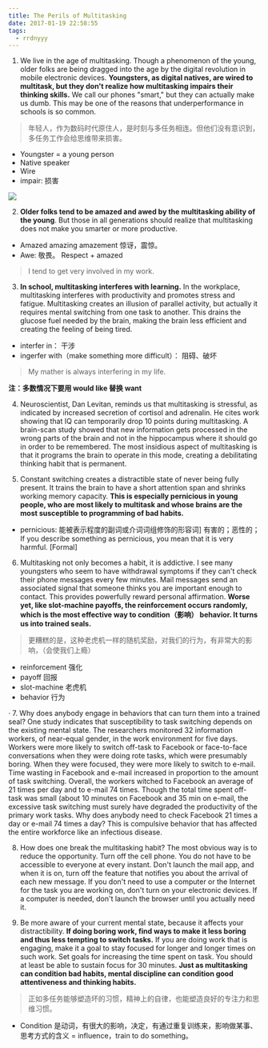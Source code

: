 ```yaml
---
title: The Perils of Multitasking
date: 2017-01-19 22:58:55
tags:
  - rrdnyyy
---
```

1.  We live in the age of multitasking. Though a phenomenon of the young, older folks are being dragged into the age by the digital revolution in mobile electronic devices. **Youngsters, as digital natives, are wired to multitask, but they don't realize how multitasking impairs their thinking skills.** We call our phones "smart," but they can actually make us dumb. This may be one of the reasons that underperformance in schools is so common.

> 年轻人，作为数码时代原住人，是时刻与多任务相连。但他们没有意识到，多任务工作会给思维带来损害。

<!-- more -->
- Youngster = a young person
- Native speaker
- Wire
- impair: 损害


![](https://ww3.sinaimg.cn/large/006tKfTcjw1fbwccf8at4j308w05k0sq.jpg)

2.  **Older folks tend to be amazed and awed by the multitasking ability of the young**. But those in all generations should realize that multitasking does not make you smarter or more productive.

- Amazed amazing amazement 惊讶，震惊。
- Awe: 敬畏。 Respect + amazed

>I tend to get very involved in my work.

3.  **In school, multitasking interferes with learning.** In the workplace, multitasking interferes with productivity and promotes stress and fatigue. Multitasking creates an illusion of parallel activity, but actually it requires mental switching from one task to another. This drains the glucose fuel needed by the brain, making the brain less efficient and creating the feeling of being tired.


- interfer in： 干涉
- ingerfer with（make something more difficult）： 阻碍、破坏

> My mather is always interfering in my life.

**注：多数情况下要用 would like 替换 want**

4.  Neuroscientist, Dan Levitan, reminds us that multitasking is stressful, as indicated by increased secretion of cortisol and adrenalin. He cites work showing that IQ can temporarily drop 10 points during multitasking. A brain-scan study showed that new information gets processed in the wrong parts of the brain and not in the hippocampus where it should go in order to be remembered. The most insidious aspect of multitasking is that it programs the brain to operate in this mode, creating a debilitating thinking habit that is permanent.

5.  Constant switching creates a distractible state of never being fully present. It trains the brain to have a short attention span and shrinks working memory capacity. **This is especially pernicious in young people, who are most likely to multitask and whose brains are the most susceptible to programming of bad habits.**

- pernicious:  能被表示程度的副词或介词词组修饰的形容词] 有害的；恶性的；If you describe something as pernicious, you mean that it is very harmful. [Formal]



6.  Multitasking not only becomes a habit, it is addictive. I see many youngsters who seem to have withdrawal symptoms if they can't check their phone messages every few minutes. Mail messages send an associated signal that someone thinks you are important enough to contact. This provides powerfully reward personal affirmation. **Worse yet, like slot-machine payoffs, the reinforcement occurs randomly, which is the most effective way to condition（影响） behavior. It turns us into trained seals.**

>更糟糕的是，这种老虎机一样的随机奖励，对我们的行为，有非常大的影响，（会使我们上瘾）

- reinforcement 强化
- payoff 回报
- slot-machine 老虎机
- behavior 行为

·
7.  Why does anybody engage in behaviors that can turn them into a trained seal? One study indicates that susceptibility to task switching depends on the existing mental state. The researchers monitored 32 information workers, of near-equal gender, in the work environment for five days. Workers were more likely to switch off-task to Facebook or face-to-face conversations when they were doing rote tasks, which were presumably boring. When they were focused, they were more likely to switch to e-mail. Time wasting in Facebook and e-mail increased in proportion to the amount of task switching. Overall, the workers witched to Facebook an average of 21 times per day and to e-mail 74 times. Though the total time spent off-task was small (about 10 minutes on Facebook and 35 min on e-mail, the excessive task switching must surely have degraded the productivity of the primary work tasks. Why does anybody need to check Facebook 21 times a day or e-mail 74 times a day? This is compulsive behavior that has affected the entire workforce like an infectious disease.


8.  How does one break the multitasking habit? The most obvious way is to reduce the opportunity. Turn off the cell phone. You do not have to be accessible to everyone at every instant. Don't launch the mail app, and when it is on, turn off the feature that notifies you about the arrival of each new message. If you don't need to use a computer or the Internet for the task you are working on, don't turn on your electronic devices. If a computer is needed, don't launch the browser until you actually need it.


10. Be more aware of your current mental state, because it affects your distractibility. **If doing boring work, find ways to make it less boring and thus less tempting to switch tasks.** If you are doing work that is engaging, make it a goal to stay focused for longer and longer times on such work. Set goals for increasing the time spent on task. You should at least be able to sustain focus for 30 minutes. **Just as multitasking can condition bad habits, mental discipline can condition good attentiveness and thinking habits.**

>正如多任务能够塑造坏的习惯，精神上的自律，也能塑造良好的专注力和思维习惯。

- Condition 是动词，有很大的影响，决定，有通过重复训练来，影响做某事、思考方式的含义 = influence，train to do something。
